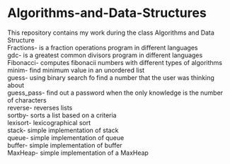 # Algorithms-and-Data-Structures
This repository contains my work during the class Algorithms and Data Structure
<br />Fractions- is a fraction operations program in different languages
<br />gdc- is a greatest common divisors program in different languages
<br />Fibonacci- computes fibonacii numbers with different types of algorithms
<br />minim- find minimum value in an unordered list
<br />guess- using binary search fo find a number that the user was thinking about
<br />guess_pass- find out a password when the only knowledge is the number of characters
<br />reverse- reverses lists 
<br />sortby- sorts a list based on a criteria
<br />lexisort- lexicographical sort
<br />stack- simple implementation of stack
<br />queue- simple implementation of queue
<br />buffer- simple implementation of buffer
<br />MaxHeap- simple implementation of a MaxHeap
